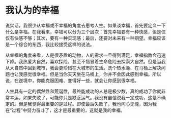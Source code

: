 # 我认为的幸福

说实话，我很少从幸福或不幸福的角度去思考人生。如果谈幸福，首先要定义一下什么是幸福。在我看来，幸福可以分为三个层次：首先幸福要有一种快感，但是仅仅有快感不够；其次，要有一种实现感；最后，还要对未来有一种期望。幸福应该是一个综合的东西，我比较接受这样的说法。 

从幸福的角度来看，人是很矛盾的动物，人的需求一旦得到满足，幸福指数会迅速下降。我热爱大自然，喜欢探险，甚至不惜冒着生命危险去探索大自然。但是当我从大自然中回到城市，我会更珍惜在大城市的生活。洗个热水澡、在马桶上解决问题也让我感觉很幸福。但是当你天天坐在马桶上，你并不会因此感到幸福。所以说，在逆境中，你能克服困难、变得好一些，就会让你感到很幸福。 

人生具有一定的偶然性和荒诞性，最终能成功的人总是极少数，真的成功了你就非常幸运，如果失败了，可能你只是缺乏运气。我没有自信说我一定成功，这是不确定的。但是我觉得最重要的是过程。即使最后失败了，我也问心无愧，因为我在“过程”中努力奋斗了，这才是最重要的，这就是我的幸福。